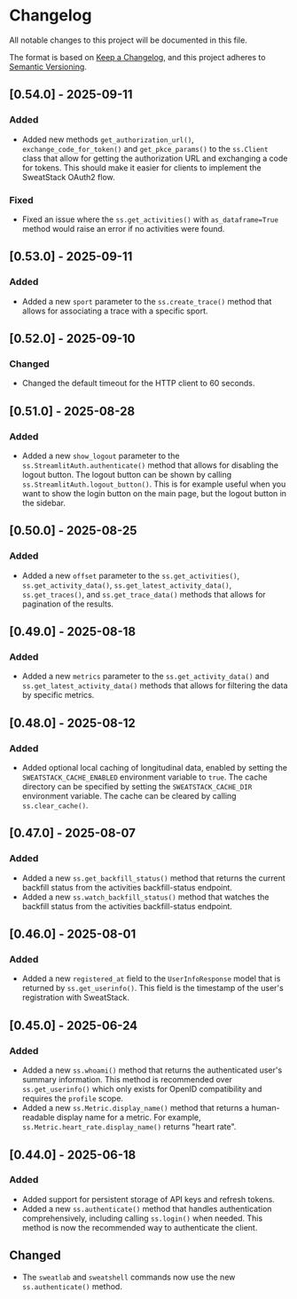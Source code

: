 # Changelog

All notable changes to this project will be documented in this file.

The format is based on [Keep a Changelog](https://keepachangelog.com/en/1.1.0/),
and this project adheres to [Semantic Versioning](https://semver.org/spec/v2.0.0.html).


## [0.54.0] - 2025-09-11

### Added

- Added new methods `get_authorization_url()`, `exchange_code_for_token()` and `get_pkce_params()` to the `ss.Client` class that allow for getting the authorization URL and exchanging a code for tokens. This should make it easier for clients to implement the SweatStack OAuth2 flow.

### Fixed

- Fixed an issue where the `ss.get_activities()` with `as_dataframe=True` method would raise an error if no activities were found.


## [0.53.0] - 2025-09-11

### Added

- Added a new `sport` parameter to the `ss.create_trace()` method that allows for associating a trace with a specific sport.


## [0.52.0] - 2025-09-10

### Changed
- Changed the default timeout for the HTTP client to 60 seconds.


## [0.51.0] - 2025-08-28

### Added

- Added a new `show_logout` parameter to the `ss.StreamlitAuth.authenticate()` method that allows for disabling the logout button. The logout button can be shown by calling `ss.StreamlitAuth.logout_button()`. This is for example useful when you want to show the login button on the main page, but the logout button in the sidebar.


## [0.50.0] - 2025-08-25

### Added

- Added a new `offset` parameter to the `ss.get_activities()`, `ss.get_activity_data()`, `ss.get_latest_activity_data()`, `ss.get_traces()`, and `ss.get_trace_data()` methods that allows for pagination of the results.


## [0.49.0] - 2025-08-18

### Added

- Added a new `metrics` parameter to the `ss.get_activity_data()` and `ss.get_latest_activity_data()` methods that allows for filtering the data by specific metrics.


## [0.48.0] - 2025-08-12

### Added

- Added optional local caching of longitudinal data, enabled by setting the `SWEATSTACK_CACHE_ENABLED` environment variable to `true`. The cache directory can be specified by setting the `SWEATSTACK_CACHE_DIR` environment variable. The cache can be cleared by calling `ss.clear_cache()`.


## [0.47.0] - 2025-08-07

### Added

- Added a new `ss.get_backfill_status()` method that returns the current backfill status from the activities backfill-status endpoint.
- Added a new `ss.watch_backfill_status()` method that watches the backfill status from the activities backfill-status endpoint.


## [0.46.0] - 2025-08-01

### Added

- Added a new `registered_at` field to the `UserInfoResponse` model that is returned by `ss.get_userinfo()`. This field is the timestamp of the user's registration with SweatStack.



## [0.45.0] - 2025-06-24

### Added

- Added a new `ss.whoami()` method that returns the authenticated user's summary information. This method is recommended over `ss.get_userinfo()` which only exists for OpenID compatibility and requires the `profile` scope.
- Added a new `ss.Metric.display_name()` method that returns a human-readable display name for a metric. For example, `ss.Metric.heart_rate.display_name()` returns "heart rate".

## [0.44.0] - 2025-06-18

### Added

- Added support for persistent storage of API keys and refresh tokens.
- Added a new `ss.authenticate()` method that handles authentication comprehensively, including calling `ss.login()` when needed. This method is now the recommended way to authenticate the client.


## Changed

- The `sweatlab` and `sweatshell` commands now use the new `ss.authenticate()` method.